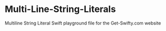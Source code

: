 # Multi-Line-String-Literals
Multiline String Literal Swift playground file for the Get-Swifty.com website
